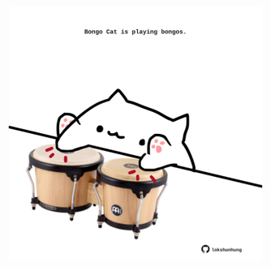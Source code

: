 <!-- built at 19/05/2022, 04:09:42 UTC -->
<p align="center">
  <img width="500" height="500" src="./ReadmeImage.svg">
</p>
